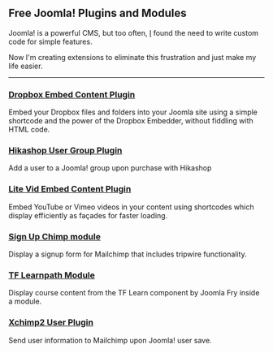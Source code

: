 ## Free Joomla! Plugins and Modules

Joomla! is a powerful CMS, but too often, [I](https://brettvachon.com) found the need to write custom code for simple features.

Now I'm creating extensions to eliminate this frustration and just make my life easier.
___
### [Dropbox Embed Content Plugin](./dropboxembed.html)
Embed your Dropbox files and folders into your Joomla site using a simple shortcode and the power of the Dropbox Embedder, without fiddling with HTML code.

### [Hikashop User Group Plugin](./hikashop-user-group.html)
Add a user to a Joomla! group upon purchase with Hikashop

### [Lite Vid Embed Content Plugin](Litevidembed)
Embed YouTube or Vimeo videos in your content using shortcodes which display efficiently as façades for faster loading.

### [Sign Up Chimp module](./signupchimp.html)
Display a signup form for Mailchimp that includes tripwire functionality.

### [TF Learnpath Module](TfLearnpath)
Display course content from the TF Learn component by Joomla Fry inside a module.

### [Xchimp2 User Plugin](Xchimp2)
Send user information to Mailchimp upon Joomla! user save.
